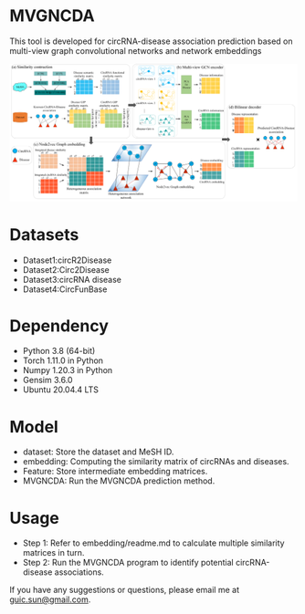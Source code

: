 # MVGNCDA


This tool is developed for circRNA-disease association prediction based on multi-view graph convolutional networks and network embeddings

![image](https://github.com/GuicongSun/MVGNCDA/blob/main/Architecture.png)


# Datasets 
- Dataset1:circR2Disease
- Dataset2:Circ2Disease
- Dataset3:circRNA disease
- Dataset4:CircFunBase

# Dependency
- Python 3.8 (64-bit)
- Torch 1.11.0 in Python
- Numpy 1.20.3 in Python
- Gensim 3.6.0
- Ubuntu 20.04.4 LTS

# Model
+ dataset: Store the dataset and MeSH ID.
+ embedding: Computing the similarity matrix of circRNAs and diseases.
+ Feature: Store intermediate embedding matrices.
+ MVGNCDA: Run the MVGNCDA prediction method.


# Usage
+ Step 1: Refer to embedding/readme.md to calculate multiple similarity matrices in turn.
+ Step 2: Run the MVGNCDA program to identify potential circRNA-disease associations.

If you have any suggestions or questions, please email me at guic.sun@gmail.com.
